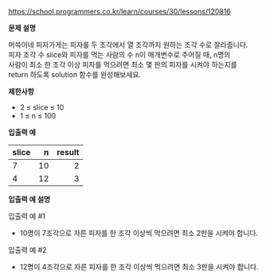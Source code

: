 https://school.programmers.co.kr/learn/courses/30/lessons/120816

**문제 설명**

머쓱이네 피자가게는 피자를 두 조각에서 열 조각까지 원하는 조각 수로 잘라줍니다.<br> 
피자 조각 수 slice와 피자를 먹는 사람의 수 n이 매개변수로 주어질 때, n명의 <br> 
사람이 최소 한 조각 이상 피자를 먹으려면 최소 몇 판의 피자를 시켜야 하는지를 <br> 
return 하도록 solution 함수를 완성해보세요.

**제한사항**

- 2 ≤ slice ≤ 10
- 1 ≤ n ≤ 100

**입출력 예**

| slice |  	n | 	result |
|-------|----:|--------:|
| 7     | 	10 |      	2 |
| 4     | 	12 |      	3 |

**입출력 예 설명**

입출력 예 #1

- 10명이 7조각으로 자른 피자를 한 조각 이상씩 먹으려면 최소 2판을 시켜야 합니다.

입출력 예 #2

- 12명이 4조각으로 자른 피자를 한 조각 이상씩 먹으려면 최소 3판을 시켜야 합니다.